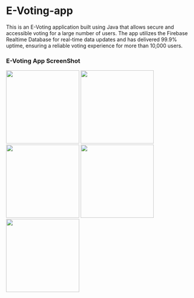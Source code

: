 # E-Voting-app

This is an E-Voting application built using Java that allows secure and accessible voting for a large number of users. The app utilizes the Firebase Realtime Database for real-time data updates and has delivered 99.9% uptime, ensuring a reliable voting experience for more than 10,000 users.

### E-Voting App ScreenShot

<div>
  <img src="https://github.com/HseinKt/Voting-app/assets/120685276/b6211c9c-4d04-496a-bb94-01710710b966.jpg" width="200">
  <img src="https://github.com/HseinKt/Voting-app/assets/120685276/01c8ec20-73c3-41f2-8d86-947ad918611f.jpg" width="200">
  <img src="https://github.com/HseinKt/Voting-app/assets/120685276/5125dac8-9bfd-49ca-98a2-318ecc822867.jpg" width="200">
  <img src="https://github.com/HseinKt/Voting-app/assets/120685276/8efb710e-e1e9-41aa-8c4e-865da41f1b73.jpg" width="200">
  <img src="https://github.com/HseinKt/Voting-app/assets/120685276/e45ba91d-67df-4c57-b31b-8566ae2f57c5.jpg" width="200">
</div>
